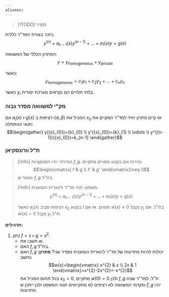 ```yaml
---
aliases:
---
```

>[!TODO] לסדר


ניזכר בצורת המד"ר כללית.
$$y^{(n)}+a_{n-1}(x)y^{(n-1)}+\dots +a_{1}(x)y=g(x)$$

הפתרון הכללי של המשוואה:
$$y=y_{\text{homogeneous}}+y_{\text{private}}$$

כאשר:
$$y_{\text{homogeneous}}={c}_{1}{y}_{1}+{c}_{2}{y}_{2}+\dots +c_{n}y_{n}$$

כאשר $y_{i}$ בלתי תלויים הם נקראים מערכת יסודית.

### מק"י למשוואה מסדר גבוה
אם $a_{i}(x)$ ו-$g(x)$ רציפות ב-$(\alpha,\beta)$ המכיל את ${x}_{0}$ אז קיים פתרון יחיד למד"ר המקיים את תנאי ההתחלה:
$$\begin{gather}
y({x}_{0})={k}_{0} \\
y'({x}_{0})={k}_{1} \\
\vdots \\
y^{(n-1)}({x}_{0})=k_{n-1}
\end{gather}$$

### ת"ל וורונסקיאן
>[!info] הגדרה:
יהיו הפונקציות $f,g$. גזירות אם בקטע מסויים מתקיים:
>$$\begin{vmatrix}
f & g \\
f' & g'
\end{vmatrix}\neq 0$$
נאמר ש-$f,g$ בת"ל.

>[!info] משפט:
>תהי מד"ר לינארית הומוגנית:
$$y^{(n)}+a_{n-1}(x)y^{(n-1)}+\dots +a_{1}(x)y=g(x)$$
>
>כאשר $a_{i}(x)$ רציפות סביב ${x}_{0}$ בקטע $I$ מסוים. אז אם $w(x)\neq 0$ נקבל $y_{i}$ בת"ל. אם $w(x)=0$ נקבל $y_{i}$ ת"ל.

**תרגילים:**
1. נתון $f=x$ ו-$g=x^{2}$.
	- חשבו את $w$.
	- האם $f,g$ בת"ל.
	- האם $f,g$ יכולות להיות פתרונות של מד"ר לינארית הומוגנית מסדר שני?
	**פתרון:**
	נחשב:
	$$w(x)=\begin{vmatrix}
x^{2} & x \\
2x & 1
\end{vmatrix}=x^{2}-2x^{2}=-x^{2}$$
בכל תחום המכיל את ${x}_{0}=0$, מתקיים $w(0)=0$ ולכן $f,g$ ת"ל.
למד"ר שבה מקדמי המשוואה לא רציפים לא מתקיימים תנאי המשפט ולכן ייתכן ש-$f,g$ יהיו פתרונות.